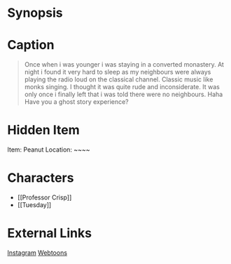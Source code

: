 # Synopsis


# Caption
> Once when i was younger i was staying in a converted monastery. At night i found it very hard to sleep as my neighbours were always playing the radio loud on the classical channel. Classic music like monks singing. I thought it was quite rude and inconsiderate. It was only once i finally left that i was told there were no neighbours. Haha Have you a ghost story experience?

# Hidden Item
Item: Peanut 
Location: ~~~~

# Characters
* [[Professor Crisp]]
* [[Tuesday]]

# External Links
[Instagram](https://www.instagram.com/p/CA_ax5OjTHy/)
[Webtoons](https://www.webtoons.com/en/challenge/twistwood-tales/43-ghost-sheet/viewer?title_no=344740&episode_no=47)